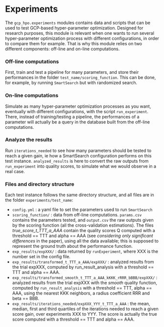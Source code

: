 # Experiments

The `gcp_hpo.experiments` modules contains data and scripts that can be used to test GCP-based hyper-parameter optimization. Designed for research purposes, 
this module is relevant when one wants to run several hyper-parameter optimization process with different configurations, in order to compare them for example. That is why this 
module relies on two different components: off-line and on-line computations.  

### Off-line computations
First, train and test a pipeline for many parameters, and store their performances in the folder `test_name/scoring_function`. This can be done, for example, by running `SmartSearch` 
but with randomized search. 

### On-line computations
Simulate as many hyper-parameter optimization processes as you want, eventually with different configurations, with the script `run_experiment`. There, instead of training/testing 
a pipeline, the performances of a parameter will actually be a query in the database built from the off-line computations.

### Analyze the results
Run `iterations_needed` to see how many parameters should be tested to reach a given gain, ie how a SmartSearch configuration performs on this test instance. `analyzed_results` is 
here to convert the raw outputs from `run_experiment` into quality scores, to simulate what we would observe in a real case.

### Files and directory structure  
Each test instance follows the same directory structure, and all files are in the folder `experiments/test_name`:
- `config.yml` : a yaml file to set the parameters used to run `SmartSearch`  
- `scoring_function/` : data from off-line computations. `params.csv` contains the parameters tested, and `output.csv` the raw outputs given by the scoring function 
(all the cross-validation estimations). The files *true_score_t_TTT_a_AAA* contain the quality scores Q computed with a threshold == TTT and alpha == AAA (see *considering 
only significant differences* in the paper), using all the data available; this is supposed to represent the ground truth about the performance function.
- `exp_results/expXXX/` : data returned by `runExperiment`, where XXX is the number set in the config file.
- `exp_results/transformed_t_TTT_a_AAA/expXXX/` : analyzed results from the trial expXXX, computed by run_result_analysis with a threshold == TTT and alpha == AAA. 
- `exp_results/transformed_smooth_t_TTT_a_AAA_kKKK_rRRR_bBBB/expXXX/` :  analyzed results from the trial expXXX with the *smooth* quality function, computed by `run_result_analysis` 
with a threshold == TTT, alpha == AAA, using the nearest KKK neighbors, a radius coefficient RRR and beta == BBB. 
- `exp_results/iterations_needed/expXXX_YYY_t_TTT_a_AAA` : the mean, median, first and third quartiles of the iterations needed to reach a given score gain, over experiments 
XXX to YYY. The score is actually the true score computed with a threshold == TTT and alpha == AAA.